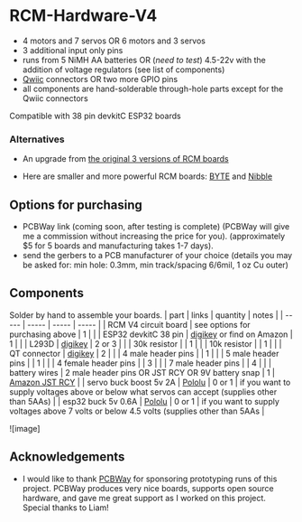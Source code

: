 # RCM-Hardware-V4
* 4 motors and 7 servos OR 6 motors and 3 servos
* 3 additional input only pins
* runs from 5 NiMH AA batteries OR (_need to test_) 4.5-22v with the addition of voltage regulators (see list of components)
* [Qwiic](https://www.sparkfun.com/qwiic#faqs) connectors OR two more GPIO pins
* all components are hand-solderable through-hole parts except for the Qwiic connectors

Compatible with 38 pin devkitC ESP32 boards

### Alternatives
* An upgrade from [the original 3 versions of RCM boards](https://github.com/RCMgames/RCM_hardware_documentation_and_user_guide)

* Here are smaller and more powerful RCM boards: [BYTE](https://github.com/RCMgames/RCM-Hardware-BYTE) and [Nibble](https://github.com/RCMgames/RCM-Hardware-Nibble)

## Options for purchasing

* PCBWay link (coming soon, after testing is complete) (PCBWay will give me a commission without increasing the price for you). (approximately $5 for 5 boards and manufacturing takes 1-7 days).
* send the gerbers to a PCB manufacturer of your choice (details you may be asked for: min hole: 0.3mm, min track/spacing 6/6mil, 1 oz Cu outer)

## Components
Solder by hand to assemble your boards.
| part | links | quantity | notes |
| ----- | ----- | ----- | ----- |
| RCM V4 circuit board | see options for purchasing above | 1 | |
| ESP32 devkitC 38 pin | [digikey](https://www.digikey.com/en/products/detail/espressif-systems/ESP32-DEVKITC-32E/12091810) or find on Amazon | 1 | |
| L293D | [digikey](https://www.digikey.com/en/products/detail/texas-instruments/L293DNE/379724) | 2 or 3 | |
| 30k resistor | | 1 | |
| 10k resistor | | 1 | |
| QT connector | [digikey](https://www.digikey.com/en/products/detail/jst-sales-america-inc/SM04B-SRSS-TB/926710) | 2 | |
| 4 male header pins | | 1 | |
| 5 male header pins | | 1 | |
| 4 female header pins | | 3 | |
| 7 male header pins | | 4 | |
| battery wires | 2 male header pins OR JST RCY OR 9V battery snap | 1 | [Amazon JST RCY](https://www.amazon.com/dp/B00Z04QFN2/) |
| servo buck boost 5v 2A | [Pololu](https://www.pololu.com/product/4085) | 0 or 1 | if you want to supply voltages above or below what servos can accept (supplies other than 5AAs) |
| esp32 buck 5v 0.6A | [Pololu](https://www.pololu.com/product/3792) | 0 or 1 | if you want to supply voltages above 7 volts or below 4.5 volts (supplies other than 5AAs |

![image]

## Acknowledgements
* I would like to thank [PCBWay](https://www.pcbway.com/) for sponsoring prototyping runs of this project. PCBWay produces very nice boards, supports open source hardware, and gave me great support as I worked on this project. Special thanks to Liam!
